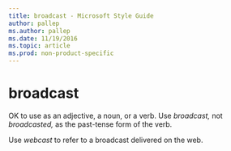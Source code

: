 ```yaml
---
title: broadcast - Microsoft Style Guide
author: pallep
ms.author: pallep
ms.date: 11/19/2016
ms.topic: article
ms.prod: non-product-specific
---
```


# broadcast

OK to use as an adjective, a noun, or a verb. Use *broadcast,* not *broadcasted,* as the past-tense form of the verb.

Use *webcast* to refer to a broadcast delivered on the web.
